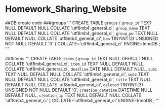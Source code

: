 # Homework_Sharing_Website

##DB create code
###groups
'''
CREATE TABLE `groups` (
	`group_id` TEXT NULL DEFAULT NULL COLLATE 'utf8mb4_general_ci',
	`group_name` TEXT NULL DEFAULT NULL COLLATE 'utf8mb4_general_ci',
	`group_pw` TEXT NULL DEFAULT NULL COLLATE 'utf8mb4_general_ci',
	`ban` TINYINT(3) UNSIGNED NOT NULL DEFAULT '0'
)
COLLATE='utf8mb4_general_ci'
ENGINE=InnoDB
;
'''

###items
'''
CREATE TABLE `items` (
	`group_id` TEXT NULL DEFAULT NULL COLLATE 'utf8mb4_general_ci',
	`item_id` TEXT NULL DEFAULT NULL COLLATE 'utf8mb4_general_ci',
	`deadline` DATE NULL DEFAULT NULL,
	`sub1` TEXT NULL DEFAULT NULL COLLATE 'utf8mb4_general_ci',
	`sub2` TEXT NULL DEFAULT NULL COLLATE 'utf8mb4_general_ci',
	`title` TEXT NULL DEFAULT NULL COLLATE 'utf8mb4_general_ci',
	`deleted` TINYINT(3) UNSIGNED NOT NULL DEFAULT '0',
	`creation_datetime` DATETIME NULL DEFAULT NULL,
	`creation_ip` TEXT NULL DEFAULT NULL COLLATE 'utf8mb4_general_ci'
)
COLLATE='utf8mb4_general_ci'
ENGINE=InnoDB
;
'''
